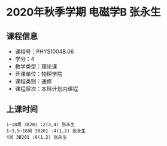 # 2020年秋季学期 电磁学B 张永生






## 课程信息

- 课程号：PHYS1004B.06
- 学分：4
- 教学类型：理论课
- 开课单位：物理学院
- 课程类别：通修
- 课程层次：本科计划内课程

## 上课时间

```
1~18周 3B201 :2(3,4) 张永生
1~3,5~18周 3B201 :4(1,2) 张永生
4周 3B201 :6(1,2) 张永生
```

